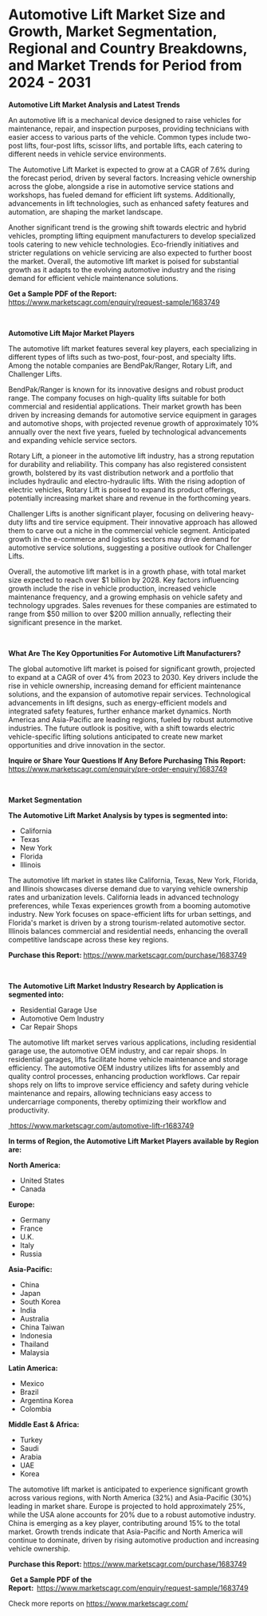 <p><h1>Automotive Lift Market Size and Growth, Market Segmentation, Regional and Country Breakdowns, and Market Trends for Period from 2024 -  2031</h1></p><p><strong>Automotive Lift Market Analysis and Latest Trends</strong></p>
<p><p>An automotive lift is a mechanical device designed to raise vehicles for maintenance, repair, and inspection purposes, providing technicians with easier access to various parts of the vehicle. Common types include two-post lifts, four-post lifts, scissor lifts, and portable lifts, each catering to different needs in vehicle service environments.</p><p>The Automotive Lift Market is expected to grow at a CAGR of 7.6% during the forecast period, driven by several factors. Increasing vehicle ownership across the globe, alongside a rise in automotive service stations and workshops, has fueled demand for efficient lift systems. Additionally, advancements in lift technologies, such as enhanced safety features and automation, are shaping the market landscape. </p><p>Another significant trend is the growing shift towards electric and hybrid vehicles, prompting lifting equipment manufacturers to develop specialized tools catering to new vehicle technologies. Eco-friendly initiatives and stricter regulations on vehicle servicing are also expected to further boost the market. Overall, the automotive lift market is poised for substantial growth as it adapts to the evolving automotive industry and the rising demand for efficient vehicle maintenance solutions.</p></p>
<p><strong>Get a Sample PDF of the Report:&nbsp;</strong> <a href="https://www.marketscagr.com/enquiry/request-sample/1683749?utm_campaign=1126&utm_medium=2&utm_source=Github&utm_content=ia&utm_term=30122024&utm_id=automotive-lift">https://www.marketscagr.com/enquiry/request-sample/1683749</a></p>
<p>&nbsp;</p>
<p><strong>Automotive Lift Major Market Players</strong></p>
<p><p>The automotive lift market features several key players, each specializing in different types of lifts such as two-post, four-post, and specialty lifts. Among the notable companies are BendPak/Ranger, Rotary Lift, and Challenger Lifts.</p><p>BendPak/Ranger is known for its innovative designs and robust product range. The company focuses on high-quality lifts suitable for both commercial and residential applications. Their market growth has been driven by increasing demands for automotive service equipment in garages and automotive shops, with projected revenue growth of approximately 10% annually over the next five years, fueled by technological advancements and expanding vehicle service sectors.</p><p>Rotary Lift, a pioneer in the automotive lift industry, has a strong reputation for durability and reliability. This company has also registered consistent growth, bolstered by its vast distribution network and a portfolio that includes hydraulic and electro-hydraulic lifts. With the rising adoption of electric vehicles, Rotary Lift is poised to expand its product offerings, potentially increasing market share and revenue in the forthcoming years.</p><p>Challenger Lifts is another significant player, focusing on delivering heavy-duty lifts and tire service equipment. Their innovative approach has allowed them to carve out a niche in the commercial vehicle segment. Anticipated growth in the e-commerce and logistics sectors may drive demand for automotive service solutions, suggesting a positive outlook for Challenger Lifts.</p><p>Overall, the automotive lift market is in a growth phase, with total market size expected to reach over $1 billion by 2028. Key factors influencing growth include the rise in vehicle production, increased vehicle maintenance frequency, and a growing emphasis on vehicle safety and technology upgrades. Sales revenues for these companies are estimated to range from $50 million to over $200 million annually, reflecting their significant presence in the market.</p></p>
<p>&nbsp;</p>
<p><strong>What Are The Key Opportunities For Automotive Lift Manufacturers?</strong></p>
<p><p>The global automotive lift market is poised for significant growth, projected to expand at a CAGR of over 4% from 2023 to 2030. Key drivers include the rise in vehicle ownership, increasing demand for efficient maintenance solutions, and the expansion of automotive repair services. Technological advancements in lift designs, such as energy-efficient models and integrated safety features, further enhance market dynamics. North America and Asia-Pacific are leading regions, fueled by robust automotive industries. The future outlook is positive, with a shift towards electric vehicle-specific lifting solutions anticipated to create new market opportunities and drive innovation in the sector.</p></p>
<p><strong>Inquire or Share Your Questions If Any Before Purchasing This Report:</strong> <a href="https://www.marketscagr.com/enquiry/pre-order-enquiry/1683749?utm_campaign=1126&utm_medium=2&utm_source=Github&utm_content=ia&utm_term=30122024&utm_id=automotive-lift">https://www.marketscagr.com/enquiry/pre-order-enquiry/1683749</a></p>
<p>&nbsp;</p>
<p><strong>Market Segmentation</strong></p>
<p><strong>The Automotive Lift Market Analysis by types is segmented into:</strong></p>
<p><ul><li>California</li><li>Texas</li><li>New York</li><li>Florida</li><li>Illinois</li></ul></p>
<p><p>The automotive lift market in states like California, Texas, New York, Florida, and Illinois showcases diverse demand due to varying vehicle ownership rates and urbanization levels. California leads in advanced technology preferences, while Texas experiences growth from a booming automotive industry. New York focuses on space-efficient lifts for urban settings, and Florida's market is driven by a strong tourism-related automotive sector. Illinois balances commercial and residential needs, enhancing the overall competitive landscape across these key regions.</p></p>
<p><strong>Purchase this Report:&nbsp;</strong><a href="https://www.marketscagr.com/purchase/1683749?utm_campaign=1126&utm_medium=2&utm_source=Github&utm_content=ia&utm_term=30122024&utm_id=automotive-lift">https://www.marketscagr.com/purchase/1683749</a></p>
<p>&nbsp;</p>
<p><strong>The Automotive Lift Market Industry Research by Application is segmented into:</strong></p>
<p><ul><li>Residential Garage Use</li><li>Automotive Oem Industry</li><li>Car Repair Shops</li></ul></p>
<p><p>The automotive lift market serves various applications, including residential garage use, the automotive OEM industry, and car repair shops. In residential garages, lifts facilitate home vehicle maintenance and storage efficiency. The automotive OEM industry utilizes lifts for assembly and quality control processes, enhancing production workflows. Car repair shops rely on lifts to improve service efficiency and safety during vehicle maintenance and repairs, allowing technicians easy access to undercarriage components, thereby optimizing their workflow and productivity.</p></p>
<p><a href="https://www.marketscagr.com/automotive-lift-r1683749?utm_campaign=1126&utm_medium=2&utm_source=Github&utm_content=ia&utm_term=30122024&utm_id=automotive-lift">&nbsp;https://www.marketscagr.com/automotive-lift-r1683749</a></p>
<p><strong>In terms of Region, the Automotive Lift Market Players available by Region are:</strong></p>
<p>
    <p> <strong> North America: </strong>
        <ul>
            <li>United States</li>
            <li>Canada</li>
        </ul>
        </p> 
    <p> <strong> Europe: </strong>
        <ul>
            <li>Germany</li>
            <li>France</li>
            <li>U.K.</li>
            <li>Italy</li>
            <li>Russia</li>
        </ul>
        </p> 
    <p> <strong> Asia-Pacific: </strong>
        <ul>
            <li>China</li>
            <li>Japan</li>
            <li>South Korea</li>
            <li>India</li>
            <li>Australia</li>
            <li>China Taiwan</li>
            <li>Indonesia</li>
            <li>Thailand</li>
            <li>Malaysia</li>
        </ul>
        </p> 
    <p> <strong> Latin America: </strong>
        <ul>
            <li>Mexico</li>
            <li>Brazil</li>
            <li>Argentina Korea</li>
            <li>Colombia</li>
        </ul>
        </p> 
    <p> <strong> Middle East & Africa: </strong>
        <ul>
            <li>Turkey</li>
            <li>Saudi</li>
            <li>Arabia</li>
            <li>UAE</li>
            <li>Korea</li>
        </ul>
    </p>
    </p>
<p><p>The automotive lift market is anticipated to experience significant growth across various regions, with North America (32%) and Asia-Pacific (30%) leading in market share. Europe is projected to hold approximately 25%, while the USA alone accounts for 20% due to a robust automotive industry. China is emerging as a key player, contributing around 15% to the total market. Growth trends indicate that Asia-Pacific and North America will continue to dominate, driven by rising automotive production and increasing vehicle ownership.</p></p>
<p><strong>Purchase this Report: </strong><a href="https://www.marketscagr.com/purchase/1683749?utm_campaign=1126&utm_medium=2&utm_source=Github&utm_content=ia&utm_term=30122024&utm_id=automotive-lift">https://www.marketscagr.com/purchase/1683749</a></p>
<p>&nbsp;<strong>Get a Sample PDF of the Report:&nbsp;&nbsp;</strong><a href="https://www.marketscagr.com/enquiry/request-sample/1683749?utm_campaign=1126&utm_medium=2&utm_source=Github&utm_content=ia&utm_term=30122024&utm_id=automotive-lift">https://www.marketscagr.com/enquiry/request-sample/1683749</a></p>
<p><strong></strong></p>
<p>Check more reports on <a href="https://www.marketscagr.com/?utm_campaign=1126&utm_medium=2&utm_source=Github&utm_content=ia&utm_term=30122024&utm_id=automotive-lift">https://www.marketscagr.com/</a></p>